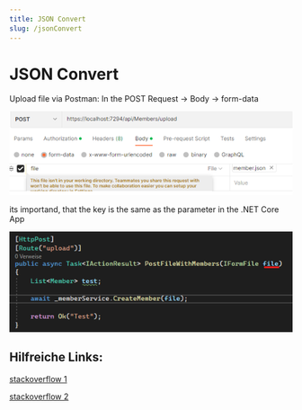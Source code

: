 ```yaml
---
title: JSON Convert
slug: /jsonConvert
---
```


# JSON Convert
Upload file via Postman:
In the POST Request -> Body -> form-data 

![Upload file in Postman](PostmanUploadFile.png)

its importand, that the key is the same as the parameter in the .NET Core App

![Upload file in Postman](dotNetPostFile.png)

## Hilfreiche Links:
[stackoverflow 1](https://stackoverflow.com/questions/40045147/how-to-read-into-memory-the-lines-of-a-text-file-from-an-iformfile-in-asp-net-co)

[stackoverflow 2](https://stackoverflow.com/questions/18192357/deserializing-json-object-array-with-json-net)